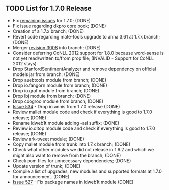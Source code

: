 ## TODO List for 1.7.0 Release ##

  * Fix [remaining issues](http://code.google.com/p/dkpro-core-asl/issues/list?can=2&q=milestone%3D1.7.0&colspec=ID+Type+Status+Priority+DKPro+Module+Milestone+Owner+Summary&cells=tiles) for 1.7.0; (DONE)
  * Fix issue regarding dkpro core book; (DONE)
  * Creation of a 1.7.x branch; (DONE)
  * Revert code regarding mate-tools upgrade to anna 3.61 at 1.7.x branch; (DONE)
  * Merger [revision 3008](https://code.google.com/p/dkpro-core-asl/source/detail?r=3008) into branch; (DONE)
  * Consider deferring CoNLL 2012 support for 1.8.0 because word-sense is not yet read/written to/from prop file; (INVALID - Support for CoNLL 2012 stays)
  * Drop StanfordSentimentAnalyzer and remove dependency on official models jar from branch; (DONE)
  * Drop auebtools module from branch; (DONE)
  * Drop io.fangorn module from branch; (DONE)
  * Drop io.graf module from branch; (DONE)
  * Drop lbj module from branch; (DONE)
  * Drop coogroo module from branch; (DONE)
  * [Issue 534](https://code.google.com/p/dkpro-core-asl/issues/detail?id=534) - Drop io.annis from 1.7.0 release (DONE)
  * Review mallet module code and check if everything is good to 1.7.0 release; (DONE)
  * Rename ldweb1t module adding -asl suffix; (DONE)
  * Review io.ditop module code and check if everything is good to 1.7.0 release; (DONE)
  * Review ark-tweet module; (DONE)
  * Copy mallet module from trunk into 1.7.x branch; (DONE)
  * Check what other modules we did not release in 1.6.2 and which we might also want to remove from the branch; (DONE)
  * Check pom files for unnecessary dependencies; (DONE)
  * Update version of trunk; (DONE)
  * Compile a list of upgrades, new modules and supported formats at 1.7.0 for announcement. (DONE)
  * [Issue 527](https://code.google.com/p/dkpro-core-asl/issues/detail?id=527) - Fix package names in ldweb1t module (DONE)